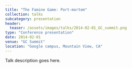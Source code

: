```yaml
---
title: "The Famine Game: Port-mortem"
collection: talks
subcategory: presentation
header: 
  teaser: /assets/images/talks/2014-02-01_GC_summit.png
type: "Conference presentation"
date: 2014-02-01
venue: "GC Summit"
location: "Google campus, Mountain View, CA"
---
```


Talk description goes here.